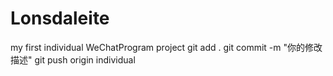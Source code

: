 # Lonsdaleite
my first individual WeChatProgram project
git add .
git commit -m "你的修改描述"
git push origin individual

